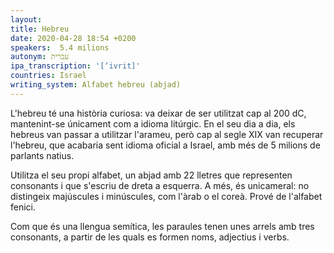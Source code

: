 ```yaml
---
layout:
title: Hebreu
date: 2020-04-28 18:54 +0200
speakers:  5.4 milions
autonym: עברית
ipa_transcription: '[‘ivrit]'
countries: Israel
writing_system: Alfabet hebreu (abjad)
---
```


L'hebreu té una història curiosa: va deixar de ser utilitzat cap al 200 dC, mantenint-se únicament com a idioma litúrgic. En el seu dia a dia, els hebreus van passar a utilitzar l'arameu, però cap al segle XIX van recuperar l'hebreu, que acabaria sent idioma oficial a Israel, amb més de 5 milions de parlants natius.

Utilitza el seu propi alfabet, un abjad amb 22 lletres que representen consonants i que s'escriu de dreta a esquerra. A més, és unicameral: no distingeix majúscules i minúscules, com l'àrab o el coreà. Prové de l'alfabet fenici.

Com que és una llengua semítica, les paraules tenen unes arrels amb tres consonants, a partir de les quals es formen noms, adjectius i verbs.
